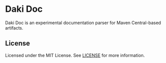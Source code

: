 # Daki Doc

Daki Doc is an experimental documentation parser for Maven Central-based artifacts.

## License

Licensed under the MIT License. See [LICENSE](LICENSE) for more information.